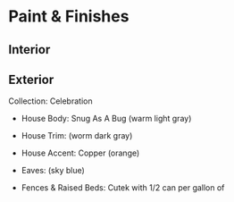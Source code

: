 # Paint & Finishes

## Interior

## Exterior

Collection: Celebration

* House Body: Snug As A Bug (warm light gray)
* House Trim: (worm dark gray)
* House Accent: Copper (orange)
* Eaves: (sky blue)

* Fences & Raised Beds: Cutek with 1/2 can per gallon of 
